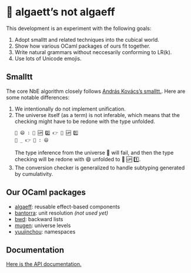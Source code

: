 # 🦠 algaett’s not algaeff

This development is an experiment with the following goals:
1. Adopt smalltt and related techniques into the cubical world.
2. Show how various OCaml packages of ours fit together.
3. Write natural grammars without neccesarily conforming to LR(k).
4. Use lots of Unicode emojis.

## Smalltt

The core NbE algorithm closely follows [András Kovács’s smalltt.](https://github.com/AndrasKovacs/smalltt).
Here are some notable differences:

1. We intentionally do not implement unification.
2. The universe itself (as a term) is not inferable, which means that the checking might have to be redone with the type unfolded.
   ```
   📌 😄 : 🌌 🆙 2️⃣ 👉 🌌 🆙 1️⃣
   📌 _ 👉 🌌 : 😄
   ```
   The type inference from the universe 🌌 will fail, and then the type checking will be redone with 😄 unfolded to 🌌 🆙 1️⃣.
3. The conversion checker is generalized to handle subtyping generated by cumulativity.

## Our OCaml packages

- [algaeff](https://redprl.org/algaeff/algaeff/Algaeff): reusable effect-based components
- [bantorra](https://redprl.org/bantorra/bantorra/Bantorra): unit resolution _(not used yet)_
- [bwd](https://redprl.org/bwd/bwd/Bwd): backward lists
- [mugen](https://redprl.org/mugen/mugen/Mugen): universe levels
- [yuujinchou](https://redprl.org/yuujinchou/yuujinchou/Yuujinchou): namespaces


## Documentation

[Here is the API documentation.](https://redprl.org/algaett/algaett/)
